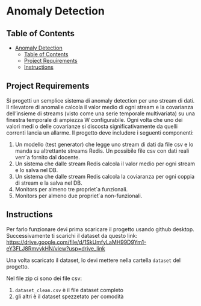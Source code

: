 # Anomaly Detection

## Table of Contents
- [Anomaly Detection](#anomaly-detection)
  - [Table of Contents](#table-of-contents)
  - [Project Requirements](#project-requirements)
  - [Instructions](#instructions)

## Project Requirements

Si progetti un semplice sistema di anomaly detection per uno stream di dati. Il rilevatore di anomalie calcola il valor medio di ogni stream e la covarianza dell’insieme di streams (visto come una serie temporale multivariata) su una finestra temporale di ampiezza W configurabile. Ogni volta che uno dei valori medi o delle covarianze si discosta significativamente da quelli correnti lancia un allarme. Il progetto deve includere i seguenti componenti:
1. Un modello (test generator) che legge uno stream di dati da file csv e lo manda su altrettante streams Redis. Un possibile file csv con dati reali verr`a fornito dal docente. 
2. Un sistema che dalle stream Redis calcola il valor medio per ogni stream e lo salva nel DB.
3. Un sistema che dalle stream Redis calcola la coviaranza per ogni coppia di stream e la salva nel DB.
4. Monitors per almeno tre propriet`a funzionali.
5. Monitors per almeno due propriet`a non-funzionali.

## Instructions

Per farlo funzionare devi prima scaricare il progetto usando github desktop.
Successivamente ti scarichi il dataset da questo link: https://drive.google.com/file/d/1SkUmfyLaMH99D9Ym1-eY3FLJ8RmvykHN/view?usp=drive_link

Una volta scaricato il dataset, lo devi mettere nella cartella `dataset` del progetto.

Nel file zip ci sono dei file csv:
1. `dataset_clean.csv` è il file dataset completo
2. gli altri è il dataset spezzetato per comodità

